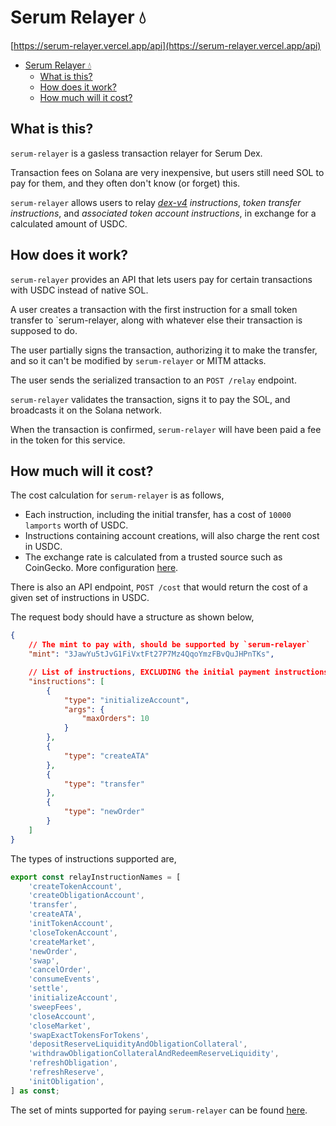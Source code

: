 # Serum Relayer 💧

[https://serum-relayer.vercel.app/api](https://serum-relayer.vercel.app/api)

- [Serum Relayer 💧](#serum-relayer-)
  - [What is this?](#what-is-this)
  - [How does it work?](#how-does-it-work)
  - [How much will it cost?](#how-much-will-it-cost)

## What is this?

`serum-relayer` is a gasless transaction relayer for Serum Dex.

Transaction fees on Solana are very inexpensive, but users still need SOL to pay for them, and they often don't know (or forget) this.

`serum-relayer` allows users to relay _[dex-v4](https://github.com/bonfida/dex-v4) instructions_, _token transfer instructions_, and _associated token account instructions_, in exchange for a calculated amount of USDC.

## How does it work?

`serum-relayer` provides an API that lets users pay for certain transactions with USDC instead of native SOL.

A user creates a transaction with the first instruction for a small token transfer to `serum-relayer, along with whatever else their transaction is supposed to do.

The user partially signs the transaction, authorizing it to make the transfer, and so it can't be modified by `serum-relayer` or MITM attacks.

The user sends the serialized transaction to an `POST /relay` endpoint.

`serum-relayer` validates the transaction, signs it to pay the SOL, and broadcasts it on the Solana network.

When the transaction is confirmed, `serum-relayer` will have been paid a fee in the token for this service.

## How much will it cost?

The cost calculation for `serum-relayer` is as follows,

-   Each instruction, including the initial transfer, has a cost of `10000 lamports` worth of USDC.
-   Instructions containing account creations, will also charge the rent cost in USDC.
-   The exchange rate is calculated from a trusted source such as CoinGecko. More configuration [here](config.json).

There is also an API endpoint, `POST /cost` that would return the cost of a given set of instructions in USDC.

The request body should have a structure as shown below,

```json
{
    // The mint to pay with, should be supported by `serum-relayer`
    "mint": "3JawYu5tJvG1FiVxtFt27P7Mz4QqoYmzFBvQuJHPnTKs",

    // List of instructions, EXCLUDING the initial payment instructions
    "instructions": [
        {
            "type": "initializeAccount",
            "args": {
                "maxOrders": 10
            }
        },
        {
            "type": "createATA"
        },
        {
            "type": "transfer"
        },
        {
            "type": "newOrder"
        }
    ]
}
```

The types of instructions supported are,

```javascript
export const relayInstructionNames = [
    'createTokenAccount',
    'createObligationAccount',
    'transfer',
    'createATA',
    'initTokenAccount',
    'closeTokenAccount',
    'createMarket',
    'newOrder',
    'swap',
    'cancelOrder',
    'consumeEvents',
    'settle',
    'initializeAccount',
    'sweepFees',
    'closeAccount',
    'closeMarket',
    'swapExactTokensForTokens',
    'depositReserveLiquidityAndObligationCollateral',
    'withdrawObligationCollateralAndRedeemReserveLiquidity',
    'refreshObligation',
    'refreshReserve',
    'initObligation',
] as const;
```

The set of mints supported for paying `serum-relayer` can be found [here](config.json).
